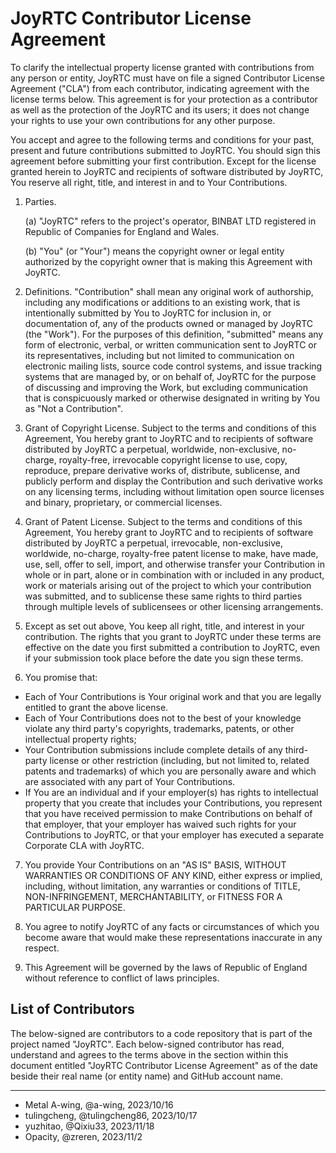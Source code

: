 # JoyRTC Contributor License Agreement

To clarify the intellectual property license granted with contributions from any person or entity, JoyRTC must have on file a signed Contributor License Agreement ("CLA") from each contributor, indicating agreement with the license terms below. This agreement is for your protection as a contributor as well as the protection of the JoyRTC and its users; it does not change your rights to use your own contributions for any other purpose.

You accept and agree to the following terms and conditions for your past, present and future contributions submitted to JoyRTC. You should sign this agreement before submitting your first contribution. Except for the license granted herein to JoyRTC and recipients of software distributed by JoyRTC, You reserve all right, title, and interest in and to Your Contributions.

1. Parties.

   (a) "JoyRTC" refers to the project's operator, BINBAT LTD registered in Republic of Companies for England and Wales.

   (b) "You" (or "Your") means the copyright owner or legal entity authorized by the copyright owner that is making this Agreement with JoyRTC.

2. Definitions. "Contribution" shall mean any original work of authorship, including any modifications or additions to an existing work, that is intentionally submitted by You to JoyRTC for inclusion in, or documentation of, any of the products owned or managed by JoyRTC (the "Work"). For the purposes of this definition, "submitted" means any form of electronic, verbal, or written communication sent to JoyRTC or its representatives, including but not limited to communication on electronic mailing lists, source code control systems, and issue tracking systems that are managed by, or on behalf of, JoyRTC for the purpose of discussing and improving the Work, but excluding communication that is conspicuously marked or otherwise designated in writing by You as "Not a Contribution".

3. Grant of Copyright License. Subject to the terms and conditions of this Agreement, You hereby grant to JoyRTC and to recipients of software distributed by JoyRTC a perpetual, worldwide, non-exclusive, no-charge, royalty-free, irrevocable copyright license to use, copy, reproduce, prepare derivative works of, distribute, sublicense, and publicly perform and display the Contribution and such derivative works on any licensing terms, including without limitation open source licenses and binary, proprietary, or commercial licenses.

4. Grant of Patent License. Subject to the terms and conditions of this Agreement, You hereby grant to JoyRTC and to recipients of software distributed by JoyRTC a perpetual, irrevocable, non-exclusive, worldwide, no-charge, royalty-free patent license to make, have made, use, sell, offer to sell, import, and otherwise transfer your Contribution in whole or in part, alone or in combination with or included in any product, work or materials arising out of the project to which your contribution was submitted, and to sublicense these same rights to third parties through multiple levels of sublicensees or other licensing arrangements.

5. Except as set out above, You keep all right, title, and interest in your contribution. The rights that you grant to JoyRTC under these terms are effective on the date you first submitted a contribution to JoyRTC, even if your submission took place before the date you sign these terms.

6. You promise that:

- Each of Your Contributions is Your original work and that you are legally entitled to grant the above license.
- Each of Your Contributions does not to the best of your knowledge violate any third party's copyrights, trademarks, patents, or other intellectual property rights;
- Your Contribution submissions include complete details of any third-party license or other restriction (including, but not limited to, related patents and trademarks) of which you are personally aware and which are associated with any part of Your Contributions.
- If You are an individual and if your employer(s) has rights to intellectual property that you create that includes your Contributions, you represent that you have received permission to make Contributions on behalf of that employer, that your employer has waived such rights for your Contributions to JoyRTC, or that your employer has executed a separate Corporate CLA with JoyRTC.

7. You provide Your Contributions on an "AS IS" BASIS, WITHOUT WARRANTIES OR CONDITIONS OF ANY KIND, either express or implied, including, without limitation, any warranties or conditions of TITLE, NON-INFRINGEMENT, MERCHANTABILITY, or FITNESS FOR A PARTICULAR PURPOSE.

8. You agree to notify JoyRTC of any facts or circumstances of which you become aware that would make these representations inaccurate in any respect.

9. This Agreement will be governed by the laws of Republic of England without reference to conflict of laws principles.

## List of Contributors

The below-signed are contributors to a code repository that is part of the project named "JoyRTC". Each below-signed contributor has read, understand and agrees to the terms above in the section within this document entitled "JoyRTC Contributor License Agreement" as of the date beside their real name (or entity name) and GitHub account name.

---

<!--
Example:

- Metal A-wing, @a-wing, 2023/10/16
-->

- Metal A-wing, @a-wing, 2023/10/16
- tulingcheng, @tulingcheng86, 2023/10/17
- yuzhitao, @Qixiu33, 2023/11/18
- Opacity, @zreren, 2023/11/2
